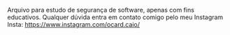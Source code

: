 Arquivo para estudo de segurança de software, apenas com fins educativos.
Qualquer dúvida entra em contato comigo pelo meu Instagram
Insta: https://www.instagram.com/ocard.caio/

